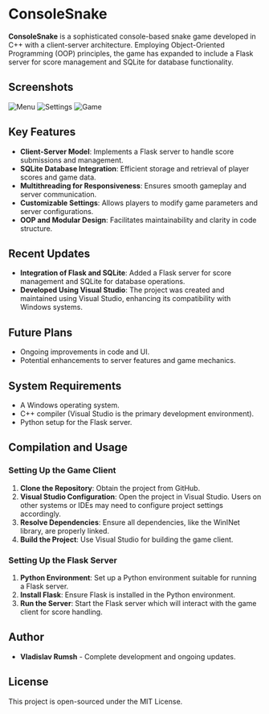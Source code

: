 # ConsoleSnake

**ConsoleSnake** is a sophisticated console-based snake game developed in C++ with a client-server architecture. Employing Object-Oriented Programming (OOP) principles, the game has expanded to include a Flask server for score management and SQLite for database functionality.

## Screenshots
![Menu](https://github.com/VladislavRumsh/ConsoleSnake/assets/50557993/2b3282c2-843a-4ce5-8ce4-28122cf03018)
![Settings](https://github.com/VladislavRumsh/ConsoleSnake/assets/50557993/d3526d2e-6617-4b11-ab4e-83d46406ab24)
![Game](https://github.com/VladislavRumsh/ConsoleSnake/assets/50557993/56a2fc23-023f-4243-8c1a-41c45c3993c5)

## Key Features

- **Client-Server Model**: Implements a Flask server to handle score submissions and management.
- **SQLite Database Integration**: Efficient storage and retrieval of player scores and game data.
- **Multithreading for Responsiveness**: Ensures smooth gameplay and server communication.
- **Customizable Settings**: Allows players to modify game parameters and server configurations.
- **OOP and Modular Design**: Facilitates maintainability and clarity in code structure.

## Recent Updates

- **Integration of Flask and SQLite**: Added a Flask server for score management and SQLite for database operations.
- **Developed Using Visual Studio**: The project was created and maintained using Visual Studio, enhancing its compatibility with Windows systems.

## Future Plans

- Ongoing improvements in code and UI.
- Potential enhancements to server features and game mechanics.

## System Requirements

- A Windows operating system.
- C++ compiler (Visual Studio is the primary development environment).
- Python setup for the Flask server.

## Compilation and Usage

### Setting Up the Game Client

1. **Clone the Repository**: Obtain the project from GitHub.
2. **Visual Studio Configuration**: Open the project in Visual Studio. Users on other systems or IDEs may need to configure project settings accordingly.
3. **Resolve Dependencies**: Ensure all dependencies, like the WinINet library, are properly linked.
4. **Build the Project**: Use Visual Studio for building the game client.

### Setting Up the Flask Server

1. **Python Environment**: Set up a Python environment suitable for running a Flask server.
2. **Install Flask**: Ensure Flask is installed in the Python environment.
3. **Run the Server**: Start the Flask server which will interact with the game client for score handling.

## Author

- **Vladislav Rumsh** - Complete development and ongoing updates.

## License

This project is open-sourced under the MIT License. 
